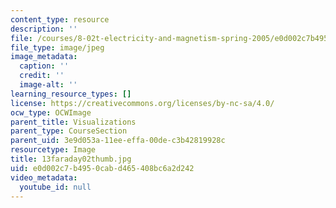 ```yaml
---
content_type: resource
description: ''
file: /courses/8-02t-electricity-and-magnetism-spring-2005/e0d002c7b4950cabd465408bc6a2d242_13faraday02thumb.jpg
file_type: image/jpeg
image_metadata:
  caption: ''
  credit: ''
  image-alt: ''
learning_resource_types: []
license: https://creativecommons.org/licenses/by-nc-sa/4.0/
ocw_type: OCWImage
parent_title: Visualizations
parent_type: CourseSection
parent_uid: 3e9d053a-11ee-effa-00de-c3b42819928c
resourcetype: Image
title: 13faraday02thumb.jpg
uid: e0d002c7-b495-0cab-d465-408bc6a2d242
video_metadata:
  youtube_id: null
---
```

